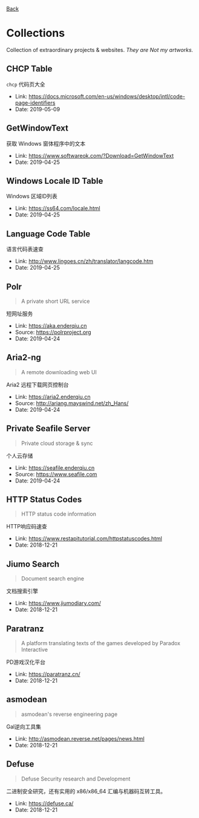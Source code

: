 [Back](https://enderqiu.github.io/)
# Collections
Collection of extraordinary projects & websites. _They are Not my artworks._

## CHCP Table

`chcp` 代码页大全
- Link: <https://docs.microsoft.com/en-us/windows/desktop/intl/code-page-identifiers>
- Date: 2019-05-09

## GetWindowText

获取 Windows 窗体程序中的文本
- Link: <https://www.softwareok.com/?Download=GetWindowText>
- Date: 2019-04-25

## Windows Locale ID Table

Windows 区域ID列表
- Link: <https://ss64.com/locale.html>
- Date: 2019-04-25

## Language Code Table

语言代码表速查
- Link: <http://www.lingoes.cn/zh/translator/langcode.htm>
- Date: 2019-04-25

## Polr
> A private short URL service


短网址服务
- Link: <https://aka.enderqiu.cn>
- Source: <https://polrproject.org>
- Date: 2019-04-24

## Aria2-ng
> A remote downloading web UI


Aria2 远程下载网页控制台
- Link: <https://aria2.enderqiu.cn>
- Source: <http://ariang.mayswind.net/zh_Hans/>
- Date: 2019-04-24

## Private Seafile Server
> Private cloud storage & sync


个人云存储
- Link: <https://seafile.enderqiu.cn>
- Source: <https://www.seafile.com>
- Date: 2019-04-24

## HTTP Status Codes
> HTTP status code information


HTTP响应码速查
- Link: <https://www.restapitutorial.com/httpstatuscodes.html>
- Date: 2018-12-21

## Jiumo Search
> Document search engine

文档搜索引擎
- Link: <https://www.jiumodiary.com/>
- Date: 2018-12-21

## Paratranz
> A platform translating texts of the games developed by Paradox Interactive


PD游戏汉化平台
- Link: <https://paratranz.cn/>
- Date: 2018-12-21

## asmodean
> asmodean's reverse engineering page


Gal逆向工具集
- Link: <http://asmodean.reverse.net/pages/news.html>
- Date: 2018-12-21

## Defuse
> Defuse Security research and Development


二进制安全研究，还有实用的 x86/x86_64 汇编与机器码互转工具。
- Link: <https://defuse.ca/>
- Date: 2018-12-21
